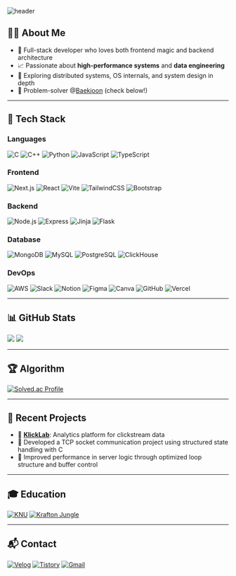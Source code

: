 <img src="https://capsule-render.vercel.app/api?type=waving&color=gradient&height=220&text=Howdy!%20I'm%20Junsik%20Park&fontSize=45&fontAlignY=40&desc=Full-Stack%20Developer%20|%20CS%20Geek&descSize=20&animation=fadeIn" alt="header"/>

## 👨‍💻 About Me

- 💼 Full-stack developer who loves both frontend magic and backend architecture
- 📈 Passionate about **high-performance systems** and **data engineering**
- 🔎 Exploring distributed systems, OS internals, and system design in depth
- 🧩 Problem-solver @[Baekjoon](https://solved.ac/qkrwns1478) (check below!)

---

## 🧰 Tech Stack

### Languages
![C](https://img.shields.io/badge/C-00599C?style=for-the-badge&logo=c&logoColor=white)
![C++](https://img.shields.io/badge/C++-00599C?style=for-the-badge&logo=c%2B%2B&logoColor=white)
![Python](https://img.shields.io/badge/Python-3776AB?style=for-the-badge&logo=python&logoColor=white)
![JavaScript](https://img.shields.io/badge/JavaScript-F7DF1E?style=for-the-badge&logo=javascript&logoColor=black)
![TypeScript](https://img.shields.io/badge/TypeScript-3178C6?style=for-the-badge&logo=typescript&logoColor=white)

### Frontend
![Next.js](https://img.shields.io/badge/Next.js-000000?style=for-the-badge&logo=next.js&logoColor=white)
![React](https://img.shields.io/badge/React-61DAFB?style=for-the-badge&logo=react&logoColor=black)
![Vite](https://img.shields.io/badge/Vite-646CFF?style=for-the-badge&logo=vite&logoColor=white)
![TailwindCSS](https://img.shields.io/badge/TailwindCSS-38B2AC?style=for-the-badge&logo=tailwind-css&logoColor=white)
![Bootstrap](https://img.shields.io/badge/Bootstrap-7952B3?style=for-the-badge&logo=bootstrap&logoColor=white)

### Backend
![Node.js](https://img.shields.io/badge/Node.js-339933?style=for-the-badge&logo=node.js&logoColor=white)
![Express](https://img.shields.io/badge/Express-000000?style=for-the-badge&logo=express&logoColor=white)
![Jinja](https://img.shields.io/badge/Jinja-B41717?style=for-the-badge&logo=jinja&logoColor=white)
![Flask](https://img.shields.io/badge/Flask-000000?style=for-the-badge&logo=flask&logoColor=white)

### Database
![MongoDB](https://img.shields.io/badge/MongoDB-47A248?style=for-the-badge&logo=mongodb&logoColor=white)
![MySQL](https://img.shields.io/badge/MySQL-4479A1?style=for-the-badge&logo=mysql&logoColor=white)
![PostgreSQL](https://img.shields.io/badge/PostgreSQL-316192?style=for-the-badge&logo=postgresql&logoColor=white)
![ClickHouse](https://img.shields.io/badge/ClickHouse-F7DF1E?style=for-the-badge&logo=clickhouse&logoColor=black)

### DevOps
![AWS](https://img.shields.io/badge/AWS-232F3E?style=for-the-badge&logo=amazonaws&logoColor=white)
![Slack](https://img.shields.io/badge/Slack-4A154B?style=for-the-badge&logo=slack&logoColor=white)
![Notion](https://img.shields.io/badge/Notion-000000?style=for-the-badge&logo=notion&logoColor=white)
![Figma](https://img.shields.io/badge/Figma-F24E1E?style=for-the-badge&logo=figma&logoColor=white)
![Canva](https://img.shields.io/badge/Canva-00C4CC?style=for-the-badge&logo=canva&logoColor=white)
![GitHub](https://img.shields.io/badge/GitHub-100000?style=for-the-badge&logo=github&logoColor=white)
![Vercel](https://img.shields.io/badge/Vercel-000000?style=for-the-badge&logo=vercel&logoColor=white)

---

## 📊 GitHub Stats

<span>
  <img src="https://github-readme-stats.vercel.app/api?username=qkrwns1478&show_icons=true&theme=vue&hide_border=true" />
</span>
<span>
  <img src="https://github-readme-stats.vercel.app/api/top-langs/?username=qkrwns1478&layout=compact&theme=vue&hide_border=true" />
</span>

---

## 🏆 Algorithm

[![Solved.ac Profile](http://mazassumnida.wtf/api/v2/generate_badge?boj=qkrwns1478)](https://solved.ac/qkrwns1478/)

---

## 🧪 Recent Projects

- 🎨 [**KlickLab**](https://github.com/Eatventory/KlickLab): Analytics platform for clickstream data
- 📡 Developed a TCP socket communication project using structured state handling with C
- 🧠 Improved performance in server logic through optimized loop structure and buffer control

---

## 🎓 Education

[![KNU](https://img.shields.io/badge/KNU-E60000?style=for-the-badge&logo=knu&logoColor=white)](https://knu.ac.kr)
[![Krafton Jungle](https://img.shields.io/badge/Krafton_Jungle-5fcd89?style=for-the-badge&logo=krafton&logoColor=white)](https://jungle.krafton.com/)

---

## 📬 Contact

[![Velog](https://img.shields.io/badge/Velog-20C997?style=for-the-badge&logo=velog&logoColor=white)](https://velog.io/@qkrwns1478)
[![Tistory](https://img.shields.io/badge/Tistory-ff5544?style=for-the-badge&logo=tistory&logoColor=white)](https://munsik22.tistory.com)
[![Gmail](https://img.shields.io/badge/Gmail-dd4e41?style=for-the-badge&logo=gmail&logoColor=white)](mailto:qkrwns1478@gmail.com)

